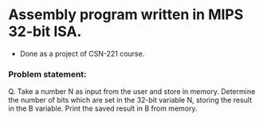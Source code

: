 # Assembly program written in MIPS 32-bit ISA.
  - Done as a project of CSN-221 course.

### Problem statement:
Q. Take a number N as input from the user and store in memory. Determine the number of bits which are set in
the 32-bit variable N, storing the result in the B variable. Print the saved result in B from memory.
